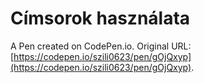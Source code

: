 # Címsorok használata

A Pen created on CodePen.io. Original URL: [https://codepen.io/szili0623/pen/gOjQxyp](https://codepen.io/szili0623/pen/gOjQxyp).


